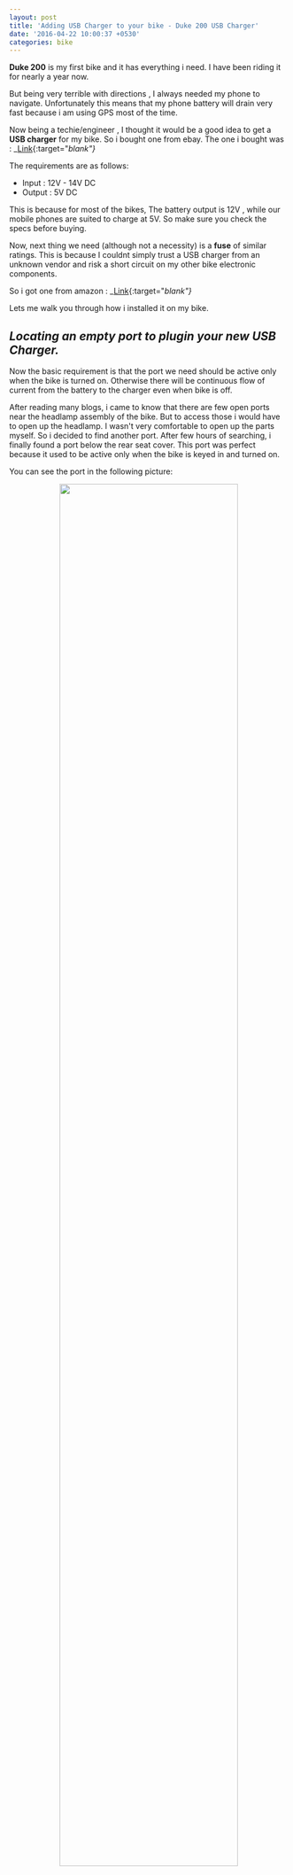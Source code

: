 ```yaml
---
layout: post
title: 'Adding USB Charger to your bike - Duke 200 USB Charger'
date: '2016-04-22 10:00:37 +0530'
categories: bike
---
```


**Duke 200** is my first bike and it has everything i need. I have been riding it for nearly a year now.

But being very terrible with directions , I always needed my phone to navigate. Unfortunately this means that my phone battery will drain
very fast because i am using GPS most of the time.

Now being a techie/engineer , I thought it would be a good idea to get a **USB charger** for my bike.
So i bought one from ebay.
The one i bought was : _[Link](http://www.ebay.in/itm/262358501111?ssPageName=STRK:MEWNX:IT&_trksid=p3984.m1497.l2649){:target="_blank"}_

The requirements are as follows:

- Input : 12V - 14V DC
- Output : 5V DC

This is because for most of the bikes, The battery output is 12V , while our mobile phones are suited to charge at 5V.
So make sure you check the specs before buying.

Now, next thing we need (although not a necessity) is a **fuse** of similar ratings. This is because I couldnt simply trust a USB charger from an unknown vendor and risk a short circuit on my other bike electronic components.

So i got one from amazon : _[Link](http://www.amazon.in/Generic-Inline-Holder-Motorcycle-Motorbike/dp/B01AG94WYY?ie=UTF8&psc=1&redirect=true&ref_=oh_aui_detailpage_o00_s00){:target="_blank"}_

Lets me walk you through how i installed it on my bike.

***Locating an empty port to plugin your new USB Charger.***
------------

Now the basic requirement is that the port we need should be active only when the bike is turned on. Otherwise there will be continuous flow of current from the battery to the charger even when bike is off.


After reading many blogs, i came to know that there are few open ports near the headlamp assembly of the bike. But to access those i would have to open up the headlamp. I wasn't very comfortable to open up the parts myself. So i decided to find another port.
After few hours of searching, i finally found a port below the rear seat cover. This port was perfect because it used to be active only when the bike is keyed in and turned on.

You can see the port in the following picture:
<div style="text-align:center">
<img src="https://raw.githubusercontent.com/master-atul/blog-atul/master/assets/Duke200/rear-seat1.jpg" style="width: 80%;display: inline;"/>
</div>
<br/>


Now , this port has a cover on it . Just slightly remove it. And you should see few pins.

**Credits**:

I took the images for illustrations from :

  - theautomotiveindia.com
